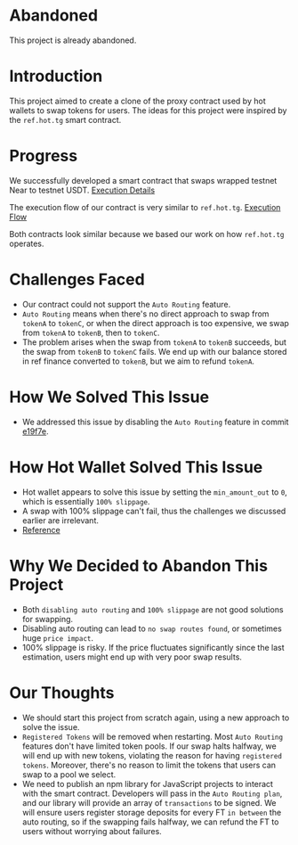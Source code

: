 # Abandoned

This project is already abandoned.

# Introduction

This project aimed to create a clone of the proxy contract used by hot wallets to swap tokens for users. The ideas for this project were inspired by the `ref.hot.tg` smart contract.

# Progress

We successfully developed a smart contract that swaps wrapped testnet Near to testnet USDT.
[Execution Details](https://testnet.nearblocks.io/txns/A7DpSDaF4gbzz6AfhEgxm9UEAtUWZ1EjEk3tcjnF4H7x?tab=execution)

The execution flow of our contract is very similar to `ref.hot.tg`.
[Execution Flow](https://nearblocks.io/txns/C4r6fKf2CdnsJE3kofDNtG9fTnWMnKWCknPr5BiPhGf6?tab=execution)

Both contracts look similar because we based our work on how `ref.hot.tg` operates.

# Challenges Faced

-   Our contract could not support the `Auto Routing` feature.
-   `Auto Routing` means when there's no direct approach to swap from `tokenA` to `tokenC`, or when the direct approach is too expensive, we swap from `tokenA` to `tokenB`, then to `tokenC`.
-   The problem arises when the swap from `tokenA` to `tokenB` succeeds, but the swap from `tokenB` to `tokenC` fails. We end up with our balance stored in ref finance converted to `tokenB`, but we aim to refund `tokenA`.

# How We Solved This Issue

-   We addressed this issue by disabling the `Auto Routing` feature in commit [e19f7e](https://github.com/Near-Playground/ref-proxy/pull/5/commits/e19f7e7bc292edd01cb10700e1af5e67f4b16d27#diff-7d5ca1472de60e3bdd5e8baa39f04f69aaf6ea98df66b0a959f6fca8b3598867).

# How Hot Wallet Solved This Issue

-   Hot wallet appears to solve this issue by setting the `min_amount_out` to `0`, which is essentially `100% slippage`.
-   A swap with 100% slippage can't fail, thus the challenges we discussed earlier are irrelevant.
-   [Reference](https://nearblocks.io/txns/6rmHLCW4J54DZcDGoTDnmkj3hRoMucggiwUyYoRwc1ag?tab=execution)

# Why We Decided to Abandon This Project

-   Both `disabling auto routing` and `100% slippage` are not good solutions for swapping.
-   Disabling auto routing can lead to `no swap routes found`, or sometimes huge `price impact`.
-   100% slippage is risky. If the price fluctuates significantly since the last estimation, users might end up with very poor swap results.

# Our Thoughts

-   We should start this project from scratch again, using a new approach to solve the issue.
-   `Registered Tokens` will be removed when restarting. Most `Auto Routing` features don't have limited token pools. If our swap halts halfway, we will end up with new tokens, violating the reason for having `registered tokens`. Moreover, there's no reason to limit the tokens that users can swap to a pool we select.
-   We need to publish an npm library for JavaScript projects to interact with the smart contract. Developers will pass in the `Auto Routing plan`, and our library will provide an array of `transactions` to be signed. We will ensure users register storage deposits for every FT `in between` the auto routing, so if the swapping fails halfway, we can refund the FT to users without worrying about failures.
